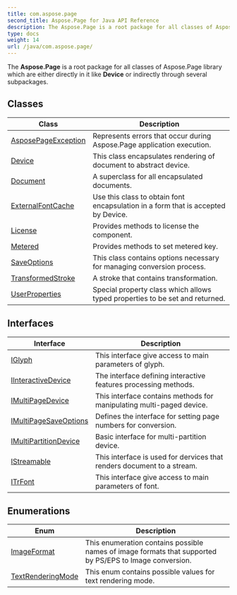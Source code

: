 ```yaml
---
title: com.aspose.page
second_title: Aspose.Page for Java API Reference
description: The Aspose.Page is a root package for all classes of Aspose.Page library which are either directly in it like Device or indirectly through several subpackages.
type: docs
weight: 14
url: /java/com.aspose.page/
---
```


The **Aspose.Page** is a root package for all classes of Aspose.Page library which are either directly in it like **Device** or indirectly through several subpackages.


## Classes

| Class | Description |
| --- | --- |
| [AsposePageException](../com.aspose.page/asposepageexception) | Represents errors that occur during Aspose.Page application execution. |
| [Device](../com.aspose.page/device) | This class encapsulates rendering of document to abstract device. |
| [Document](../com.aspose.page/document) | A superclass for all encapsulated documents. |
| [ExternalFontCache](../com.aspose.page/externalfontcache) | Use this class to obtain font encapsulation in a form that is accepted by Device. |
| [License](../com.aspose.page/license) | Provides methods to license the component. |
| [Metered](../com.aspose.page/metered) | Provides methods to set metered key. |
| [SaveOptions](../com.aspose.page/saveoptions) | This class contains options necessary for managing conversion process. |
| [TransformedStroke](../com.aspose.page/transformedstroke) | A stroke that contains transformation. |
| [UserProperties](../com.aspose.page/userproperties) | Special property class which allows typed properties to be set and returned. |

## Interfaces

| Interface | Description |
| --- | --- |
| [IGlyph](../com.aspose.page/iglyph) | This interface give access to main parameters of glyph. |
| [IInteractiveDevice](../com.aspose.page/iinteractivedevice) | The interface defining interactive features processing methods. |
| [IMultiPageDevice](../com.aspose.page/imultipagedevice) | This interface contains methods for manipulating multi-paged device. |
| [IMultiPageSaveOptions](../com.aspose.page/imultipagesaveoptions) | Defines the interface for setting page numbers for conversion. |
| [IMultiPartitionDevice](../com.aspose.page/imultipartitiondevice) | Basic interface for multi-partition device. |
| [IStreamable](../com.aspose.page/istreamable) | This interface is used for dervices that renders document to a stream. |
| [ITrFont](../com.aspose.page/itrfont) | This interface give access to main parameters of font. |

## Enumerations

| Enum | Description |
| --- | --- |
| [ImageFormat](../com.aspose.page/imageformat) | This enumeration contains possible names of image formats that supported by PS/EPS to Image conversion. |
| [TextRenderingMode](../com.aspose.page/textrenderingmode) | This enum contains possible values for text rendering mode. |
